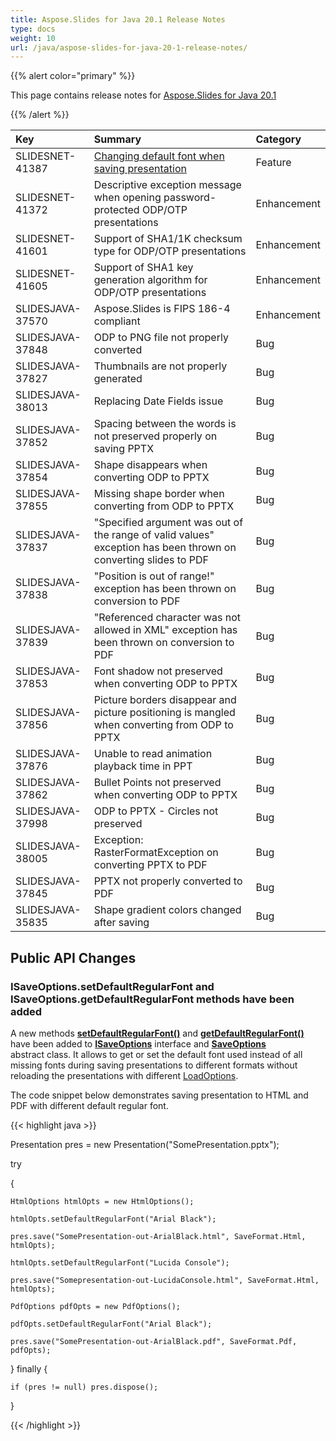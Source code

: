 ```yaml
---
title: Aspose.Slides for Java 20.1 Release Notes
type: docs
weight: 10
url: /java/aspose-slides-for-java-20-1-release-notes/
---
```


{{% alert color="primary" %}} 

This page contains release notes for [Aspose.Slides for Java 20.1](https://repository.aspose.com/repo/com/aspose/aspose-slides/20.1/)

{{% /alert %}} 

|**Key**|**Summary**|**Category**|
| :- | :- | :- |
|SLIDESNET-41387|[Changing default font when saving presentation](/slides/java/default-fonts/)|Feature|
|SLIDESNET-41372|Descriptive exception message when opening password-protected ODP/OTP presentations|Enhancement|
|SLIDESNET-41601|Support of SHA1/1K checksum type for ODP/OTP presentations|Enhancement|
|SLIDESNET-41605|Support of SHA1 key generation algorithm for ODP/OTP presentations|Enhancement|
|SLIDESJAVA-37570|Aspose.Slides is FIPS 186-4 compliant|Enhancement|
|SLIDESJAVA-37848|ODP to PNG file not properly converted|Bug|
|SLIDESJAVA-37827|Thumbnails are not properly generated|Bug|
|SLIDESJAVA-38013|Replacing Date Fields issue|Bug|
|SLIDESJAVA-37852|Spacing between the words is not preserved properly on saving PPTX|Bug|
|SLIDESJAVA-37854|Shape disappears when converting ODP to PPTX|Bug|
|SLIDESJAVA-37855|Missing shape border when converting from ODP to PPTX|Bug|
|SLIDESJAVA-37837|"Specified argument was out of the range of valid values" exception has been thrown on converting slides to PDF|Bug|
|SLIDESJAVA-37838|"Position is out of range!" exception has been thrown on conversion to PDF|Bug|
|SLIDESJAVA-37839|"Referenced character was not allowed in XML" exception has been thrown on conversion to PDF|Bug|
|SLIDESJAVA-37853|Font shadow not preserved when converting ODP to PPTX|Bug|
|SLIDESJAVA-37856|Picture borders disappear and picture positioning is mangled when converting from ODP to PPTX|Bug|
|SLIDESJAVA-37876|Unable to read animation playback time in PPT|Bug|
|SLIDESJAVA-37862|Bullet Points not preserved when converting ODP to PPTX|Bug|
|SLIDESJAVA-37998|ODP to PPTX - Circles not preserved|Bug|
|SLIDESJAVA-38005|Exception: RasterFormatException on converting PPTX to PDF|Bug|
|SLIDESJAVA-37845|PPTX not properly converted to PDF|Bug|
|SLIDESJAVA-35835|Shape gradient colors changed after saving|Bug|
## **Public API Changes**
### **ISaveOptions.setDefaultRegularFont and ISaveOptions.getDefaultRegularFont methods have been added**
A new methods [**setDefaultRegularFont()**](https://apireference.aspose.com/java/slides/com.aspose.slides/ISaveOptions#setDefaultRegularFont-java.lang.String-) and [**getDefaultRegularFont()**](https://apireference.aspose.com/java/slides/com.aspose.slides/ISaveOptions#getDefaultRegularFont--) have been added to [**ISaveOptions**](https://apireference.aspose.com/java/slides/com.aspose.slides/ISaveOptions) interface and [**SaveOptions**](https://apireference.aspose.com/java/slides/com.aspose.slides/SaveOptions) abstract class.
It allows to get or set the default font used instead of all missing fonts during saving presentations to different formats without reloading the presentations with different [LoadOptions](https://apireference.aspose.com/java/slides/com.aspose.slides/LoadOptions).

The code snippet below demonstrates saving presentation to HTML and PDF with different default regular font.



{{< highlight java >}}

 Presentation pres = new Presentation("SomePresentation.pptx");

try

{

    HtmlOptions htmlOpts = new HtmlOptions();

    htmlOpts.setDefaultRegularFont("Arial Black");

    pres.save("SomePresentation-out-ArialBlack.html", SaveFormat.Html, htmlOpts);

    htmlOpts.setDefaultRegularFont("Lucida Console");

    pres.save("Somepresentation-out-LucidaConsole.html", SaveFormat.Html, htmlOpts);

    PdfOptions pdfOpts = new PdfOptions();

    pdfOpts.setDefaultRegularFont("Arial Black");

    pres.save("SomePresentation-out-ArialBlack.pdf", SaveFormat.Pdf, pdfOpts);

} finally {

    if (pres != null) pres.dispose();

}

{{< /highlight >}}
